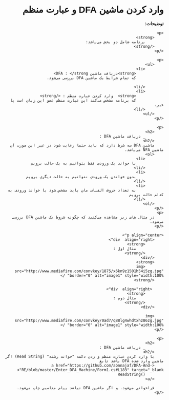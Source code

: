﻿<link href='https://fonts.googleapis.com/css?family=Oswald' rel='stylesheet' type='text/css'>

<div lang="fa" dir="rtl" style="font-family: 'Oswald', sans-serif;">
    <h1>وارد کردن ماشین DFA و عبارت منظم</h1>
    <p>
        <strong>
            توضیحات:
        </strong>
    </p>

    <p>
        <strong>
            برنامه شامل دو بخش می‌باشد:
        </strong>
    </p>

    <p>
        <ul>
            <li>
                <strong>دریافت ماشین DFA : </strong>
                که تمام شرایط یک ماشین DFA بررسی می‌شود.

            </li>
            <li>
                <strong>  وارد کردن عبارت منظم : </strong>
                که برنامه مشخص می‌کند این عبارت منظم عضو این زبان است یا خیر.
            </li>
        </ul>
    </p>

    <p>
        <h2>
            _ دریافت ماشین DFA :
        </h2>
        ماشین DFA سه شرط دارد که باید حتما رعایت شود در غیر این صورت آن ماشین NFA می‌باشد.
        <ol>
            <li>
                با خواند یک ورودی فقط بتوانیم به یک حالت برویم
            </li>
            <li>
                بدون خواندن یک ورودی نتوانیم به حالت دیگری برویم
            </li>
            <li>
                به تعداد حروف الفبای مان باید مشخص شود با خواند ورودی به کدام حالت برویم
            </li>
        </ol>
    </p>
    <p>
        در مثال های زیر مشاهده می‌کنید که چگونه شروط یک ماشین DFA بررسی می‌شود.
    </p>

    <p align="center">
        <div  align="right">
            <strong>
                مثال اول :
            </strong>
        </div>
        <strong>
            <img src="http://www.mediafire.com/convkey/1875/x6kn9z1501h54i5zg.jpg" border="0" alt="image1" style="width:100%" />
        </strong>

         <div  align="right">
            <strong>
                مثال دوم :
            </strong>
        </div>

        <img src="http://www.mediafire.com/convkey/0ad7/q88lg4whdtxhz86zg.jpg" border="0" alt="image1" style="width:100%" />
    </p>

    <p>
        <h2>
            _ دریافت ماشین DFA :
        </h2>
        با وارد کردن عبارت منظم و زدن دکمه "خواند رشته" (Read String) اگر ماشین وارد شده DFA باشد تابع
        <a href="https://github.com/abnnajaf/DFA-And-RE/blob/master/Enter_DFA_Machine/Form1.cs#L183" target="_blank">
            ()ReadString
        </a>

        فراخوانی می‌شود. و اگر ماشین DFA نباشد پیام مناسبی چاپ می‌شود.
    </p>
</div>
